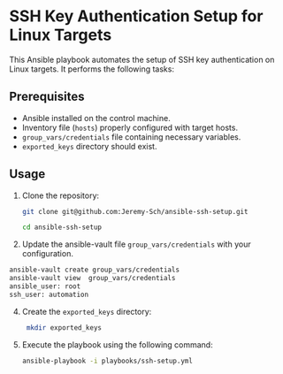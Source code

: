 # SSH Key Authentication Setup for Linux Targets

This Ansible playbook automates the setup of SSH key authentication on Linux targets. It performs the following tasks:

## Prerequisites
- Ansible installed on the control machine.
- Inventory file (`hosts`) properly configured with target hosts.
- `group_vars/credentials` file containing necessary variables.
- `exported_keys` directory should exist.

## Usage
1. Clone the repository:
    ```bash
    git clone git@github.com:Jeremy-Sch/ansible-ssh-setup.git
    ```
    ```bash
    cd ansible-ssh-setup
    ```
2. Update the ansible-vault file `group_vars/credentials` with your configuration.
 ```bash
ansible-vault create group_vars/credentials
ansible-vault view  group_vars/credentials
ansible_user: root
ssh_user: automation
 ```

4. Create the  `exported_keys` directory:
   ```bash
    mkdir exported_keys
    ```

5. Execute the playbook using the following command:
   ```bash
   ansible-playbook -i playbooks/ssh-setup.yml
   ```

